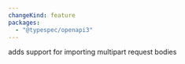 ```yaml
---
changeKind: feature
packages:
  - "@typespec/openapi3"
---
```


adds support for importing multipart request bodies